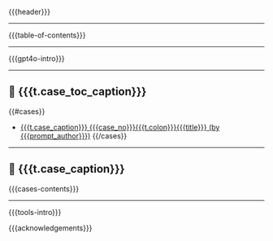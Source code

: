 <a id="readme-top"></a>
{{{header}}}

---

<a id="table-of-contents"></a>
{{{table-of-contents}}}

---

<a id="gpt4o-intro"></a>
{{{gpt4o-intro}}}

---

<a id="cases-toc"></a>
## 📖 {{{t.case_toc_caption}}}

{{#cases}}
*   [{{{t.case_caption}}} {{{case_no}}}{{{t.colon}}}{{{title}}} (by {{{prompt_author}}})](#cases-{{{case_no}}})
{{/cases}}

---

<a id="cases"></a>
## 🧩 {{{t.case_caption}}}

{{{cases-contents}}}

---

<a id="tools-intro"></a>
{{{tools-intro}}}


<a id="acknowledgements"></a>
{{{acknowledgements}}}